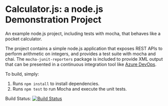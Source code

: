 Calculator.js: a node.js Demonstration Project
==============================================
An example node.js project, including tests with mocha, that behaves like
a pocket calculator.

The project contains a simple node.js application that exposes REST APIs
to perform arithmetic on integers, and provides a test suite with mocha
and chai.  The `mocha-junit-reporters` package is included to provide XML
output that can be presented in a continuous integration tool like
[Azure DevOps](https://azure.com/devops).

To build, simply:

1. Runs `npm install` to install dependencies.
2. Runs `npm test` to run Mocha and execute the unit tests.

Build Status: [![Build Status](https://dev.azure.com/BhanuAzureDevops/Project1/_apis/build/status/Bhanu-chittaboina.calculator?branchName=master)](https://dev.azure.com/BhanuAzureDevops/Project1/_build/latest?definitionId=2&branchName=master)

